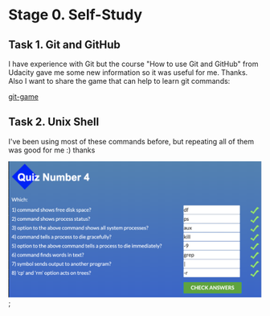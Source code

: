 # Stage 0. Self-Study

## Task 1. Git and GitHub


I have experience with Git but the course "How to use Git and GitHub" from Udacity gave me some new information so it was useful for me. Thanks.
Also I want to share the game that can help to learn git commands:

[git-game](https://github.com/git-game/git-game)


## Task 2. Unix Shell

I've been using most of these commands before, but repeating all of them was good for me :) thanks

![task-2.1](./task_unix_shell/image1.png);

